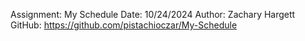 Assignment: My Schedule
Date: 10/24/2024
Author: Zachary Hargett
GitHub: https://github.com/pistachioczar/My-Schedule